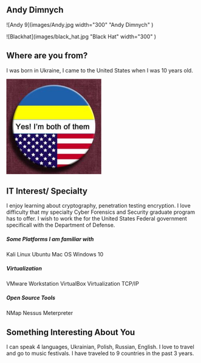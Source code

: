 ## Andy Dimnych

![Andy 9](images/Andy.jpg width="300" "Andy Dimnych" )

![Blackhat](images/black_hat.jpg "Black Hat" width="300" )
      
## Where are you from?
I was born in Ukraine, I came to the United States when I was 10 years old.

<img src="images/Ukrainian_American.jpg" width="250">

## IT Interest/ Specialty
I enjoy learning about cryptography, penetration testing encryption. I love difficulty that my specialty Cyber Forensics and Security graduate program has to offer. I wish to work the for the United States Federal government specificall with the Department of Defense. 
##### Some Platforms I am familiar with 

Kali Linux
Ubuntu
Mac OS
Windows 10
 
##### Virtualization
VMware Workstation
VirtualBox
Virtualization
TCP/IP

##### Open Source Tools
NMap
Nessus
Meterpreter


## Something Interesting About You

I can speak 4 languages, Ukrainian, Polish, Russian, English. I love to travel and go to music festivals. 
I have traveled to 9 countries in the past 3 years. 



